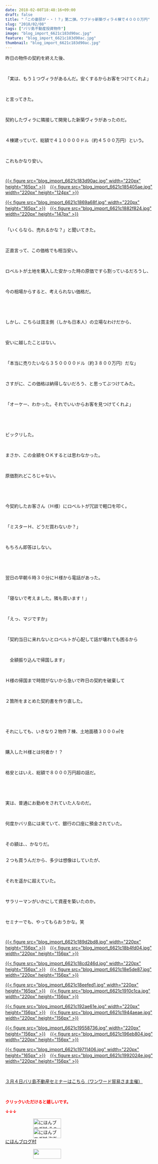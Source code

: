 ```yaml
---
date: 2018-02-08T18:48:16+09:00
draft: false
title: "「この豪邸が・・！？」第二弾。ウブドゥ新築ヴィラ４棟で４０００万円"
slug: "2018/02/08"
tags: ["バリ島不動産投資物件"]
image: "blog_import_6621c183d90ac.jpg"
feature: "blog_import_6621c183d90ac.jpg"
thumbnail: "blog_import_6621c183d90ac.jpg"
---
```

<p>昨日の物件の契約を終えた後、</p><p> </p><p>「実は、もう１つヴィラがあるんだ。安くするからお客をつけてくれよ」</p><p> </p><p>と言ってきた。</p><p> </p><p>契約したヴィラに隣接して開発した新築ヴィラがあったのだ。</p><p> </p><p>４棟建っていて、総額で４１００００ドル（約４５００万円）という。</p><p> </p><p>これもかなり安い。</p><p> </p><p><a href="blog_import_6621c183d90ac.jpg">{{< figure src="blog_import_6621c183d90ac.jpg" width="220px" height="165px" >}}</a>　<a href="blog_import_6621c185405ae.jpg">{{< figure src="blog_import_6621c185405ae.jpg" width="220px" height="124px" >}}</a></p><p><a href="blog_import_6621c1869a68f.jpg">{{< figure src="blog_import_6621c1869a68f.jpg" width="220px" height="165px" >}}</a>　<a href="blog_import_6621c1882f824.jpg">{{< figure src="blog_import_6621c1882f824.jpg" width="220px" height="147px" >}}</a></p><p><br/>「いくらなら、売れるかな？」と聞いてきた。</p><p> </p><p>正直言って、この価格でも相当安い。</p><p> </p><p>ロベルトが土地を購入した安かった時の原価ですら割っているだろうし、</p><p> </p><p>今の相場からすると、考えられない価格だ。</p><p> </p><p> </p><p>しかし、こちらは買主側（しかも日本人）の立場なわけだから、</p><p> </p><p>安いに越したことはない。</p><p> </p><p>「本当に売りたいなら３５００００ドル（約３８００万円）だな」</p><p> </p><p>さすがに、この価格は納得しないだろう、と思ってぶつけてみた。</p><p> </p><p>「オーケー、わかった。それでいいからお客を見つけてくれよ」</p><p> </p><p> </p><p>ビックリした。</p><p> </p><p>まさか、この金額をＯＫするとは思わなかった。</p><p> </p><p>原価割れどころじゃない。</p><p> </p><p> </p><p>今契約したお客さん（Ｈ様）にロベルトが冗談で軽口を叩く。</p><p> </p><p>「ミスターＨ、どうだ買わないか？」</p><p> </p><p>もちろん即答はしない。</p><p> </p><p> </p><p>翌日の早朝６時３０分にＨ様から電話があった。</p><p> </p><p>「寝ないで考えました。隣も買います！」</p><p> </p><p>「えっ、マジですか」</p><p> </p><p>「契約当日に来れないとロベルトが心配して話が壊れても困るから</p><p> </p><p>　全額振り込んで帰国します」</p><p> </p><p>Ｈ様の帰国まで時間がないから急いで昨日の契約を破棄して</p><p> </p><p>２箇所をまとめた契約書を作り直した。</p><p> </p><p> </p><p>それにしても、いきなり２物件７棟、土地面積３０００㎡を</p><p> </p><p>購入したＨ様とは何者か！？</p><p> </p><p>格安とはいえ、総額で８０００万円超の話だ。</p><p> </p><p> </p><p>実は、普通にお勤めをされていた人なのだ。</p><p> </p><p>何度かバリ島には来ていて、銀行の口座に預金されていた。</p><p> </p><p>その額は、、かなりだ。</p><p><br/>２つも買うんだから、多少は想像はしていたが、</p><p> </p><p>それを遥かに超えていた。</p><p> </p><p>サラリーマンがいかにして資産を築いたのか。</p><p> </p><p>セミナーでも、やってもらおうかな。笑</p><p> </p><p><a href="blog_import_6621c189d2bd8.jpg">{{< figure src="blog_import_6621c189d2bd8.jpg" width="220px" height="156px" >}}</a>　<a href="blog_import_6621c18b4fd04.jpg">{{< figure src="blog_import_6621c18b4fd04.jpg" width="220px" height="156px" >}}</a></p><p><a href="blog_import_6621c18cd246d.jpg">{{< figure src="blog_import_6621c18cd246d.jpg" width="220px" height="156px" >}}</a>　<a href="blog_import_6621c18e5de87.jpg">{{< figure src="blog_import_6621c18e5de87.jpg" width="220px" height="156px" >}}</a></p><p><a href="blog_import_6621c18eefed1.jpg">{{< figure src="blog_import_6621c18eefed1.jpg" width="220px" height="165px" >}}</a>　<a href="blog_import_6621c1910c1ca.jpg">{{< figure src="blog_import_6621c1910c1ca.jpg" width="220px" height="156px" >}}</a></p><p><a href="blog_import_6621c192ae61e.jpg">{{< figure src="blog_import_6621c192ae61e.jpg" width="220px" height="156px" >}}</a>　<a href="blog_import_6621c1944aeae.jpg">{{< figure src="blog_import_6621c1944aeae.jpg" width="220px" height="156px" >}}</a></p><p><a href="blog_import_6621c19558736.jpg">{{< figure src="blog_import_6621c19558736.jpg" width="220px" height="156px" >}}</a>　<a href="blog_import_6621c196eb804.jpg">{{< figure src="blog_import_6621c196eb804.jpg" width="220px" height="156px" >}}</a></p><p><a href="blog_import_6621c19711406.jpg">{{< figure src="blog_import_6621c19711406.jpg" width="220px" height="165px" >}}</a>　<a href="blog_import_6621c1992024e.jpg">{{< figure src="blog_import_6621c1992024e.jpg" width="220px" height="156px" >}}</a></p><p> </p><p><a href="index.html" target="_blank">３月４日バリ島不動産セミナーはこちら（ワンワード貿易さま主催）</a></p><p> </p><p><font color="#ff0000" size="2"><strong>クリックいただけると嬉しいです。</strong></font></p><p><font color="#ff0000" size="2"><strong>↓↓↓</strong></font></p><p><a href="ranking.html?p_cid=01260127" id="&amp;blogmura_banner" target="_blank"><img alt="にほんブログ村 その他生活ブログ 不動産投資へ" border="0" height="31" src="data:image/svg+xml;charset=utf-8,%3Csvg%20xmlns%3D%22http%3A%2F%2Fwww.w3.org%2F2000%2Fsvg%22%20title%3D%22Placeholder%20for%20Images%22%20role%3D%22presentation%22%20viewBox%3D%220%200%2088%2031%22%20%2F%3E" width="88" data-src="https://img-proxy.blog-video.jp/images?url=http%3A%2F%2Flife.blogmura.com%2Fhudousantoushi%2Fimg%2Fhudousantoushi88_31.gif" style="aspect-ratio: auto 88 / 31;"/><noscript><img alt="にほんブログ村 その他生活ブログ 不動産投資へ" border="0" height="31" src="https://img-proxy.blog-video.jp/images?url=http%3A%2F%2Flife.blogmura.com%2Fhudousantoushi%2Fimg%2Fhudousantoushi88_31.gif" width="88"></noscript></a><br/><a href="ranking.html?p_cid=01260127" target="_blank"><img alt="にほんブログ村 海外生活ブログ バリ島情報へ" border="0" height="31" src="data:image/svg+xml;charset=utf-8,%3Csvg%20xmlns%3D%22http%3A%2F%2Fwww.w3.org%2F2000%2Fsvg%22%20title%3D%22Placeholder%20for%20Images%22%20role%3D%22presentation%22%20viewBox%3D%220%200%2088%2031%22%20%2F%3E" width="88" data-src="https://img-proxy.blog-video.jp/images?url=http%3A%2F%2Foverseas.blogmura.com%2Fbali%2Fimg%2Fbali88_31.gif" style="aspect-ratio: auto 88 / 31;"/><noscript><img alt="にほんブログ村 海外生活ブログ バリ島情報へ" border="0" height="31" src="https://img-proxy.blog-video.jp/images?url=http%3A%2F%2Foverseas.blogmura.com%2Fbali%2Fimg%2Fbali88_31.gif" width="88"></noscript></a><br/><a href="ranking.html?p_cid=01260127" target="_blank">にほんブログ村</a></p><p><a href="link.php?1804582" title="人気ブログランキングへ"><img border="0" height="31" src="data:image/svg+xml;charset=utf-8,%3Csvg%20xmlns%3D%22http%3A%2F%2Fwww.w3.org%2F2000%2Fsvg%22%20title%3D%22Placeholder%20for%20Images%22%20role%3D%22presentation%22%20viewBox%3D%220%200%2088%2031%22%20%2F%3E" width="88" data-src="https://blog.with2.net/img/banner/banner_22.gif" style="aspect-ratio: auto 88 / 31;"/><noscript><img border="0" height="31" src="https://blog.with2.net/img/banner/banner_22.gif" width="88"></noscript></a></p><p> </p>

